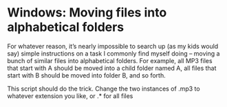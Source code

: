 # Windows: Moving files into alphabetical folders
For whatever reason, it’s nearly impossible to search up (as my kids would say) simple instructions on a task I commonly find myself doing – moving a bunch of similar files into alphabetical folders. For example, all MP3 files that start with A should be moved into a child folder named A, all files that start with B should be moved into folder B, and so forth.

This script should do the trick. Change the two instances of .mp3 to whatever extension you like, or .* for all files

